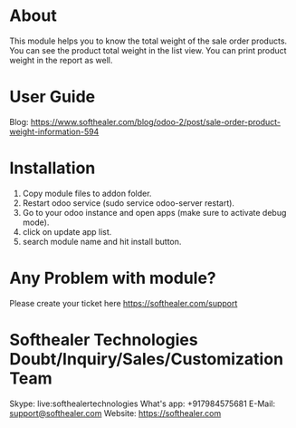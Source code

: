 About
============
This module helps you to know the total weight of the sale order products. You can see the product total weight in the list view. You can print product weight in the report as well.



User Guide
============
Blog: https://www.softhealer.com/blog/odoo-2/post/sale-order-product-weight-information-594

Installation
============
1) Copy module files to addon folder.
2) Restart odoo service (sudo service odoo-server restart).
3) Go to your odoo instance and open apps (make sure to activate debug mode).
4) click on update app list.
5) search module name and hit install button.

Any Problem with module?
=====================================
Please create your ticket here https://softhealer.com/support

Softhealer Technologies Doubt/Inquiry/Sales/Customization Team
=====================================
Skype: live:softhealertechnologies
What's app: +917984575681
E-Mail: support@softhealer.com
Website: https://softhealer.com
